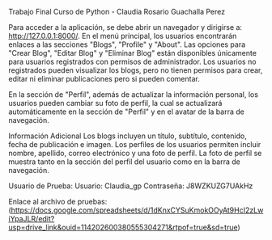 Trabajo Final Curso de Python - Claudia Rosario Guachalla Perez


Para acceder a la aplicación, se debe abrir un navegador y dirigirse a: http://127.0.0.1:8000/. En el menú principal, los usuarios encontrarán enlaces a las secciones "Blogs", "Profile" y "About". Las opciones para "Crear Blog", "Editar Blog" y "Eliminar Blog" están disponibles únicamente para usuarios registrados con permisos de administrador. Los usuarios no registrados pueden visualizar los blogs, pero no tienen permisos para crear, editar ni eliminar publicaciones pero si pueden comentar.

En la sección de "Perfil", además de actualizar la información personal, los usuarios pueden cambiar su foto de perfil, la cual se actualizará automáticamente en la sección de "Perfil" y en el avatar de la barra de navegación.

Información Adicional
Los blogs incluyen un título, subtítulo, contenido, fecha de publicación e imagen.
Los perfiles de los usuarios permiten incluir nombre, apellido, correo electrónico y una foto de perfil.
La foto de perfil se muestra tanto en la sección del perfil del usuario como en la barra de navegación.


Usuario de Prueba:
Usuario: Claudia_gp
Contraseña: J8WZKUZG7UAkHz

Enlace al archivo de pruebas: 
(https://docs.google.com/spreadsheets/d/1dKnxCYSuKmokOOyAt9HcI2zLwiYpaJLR/edit?usp=drive_link&ouid=114202600380555304271&rtpof=true&sd=true)
